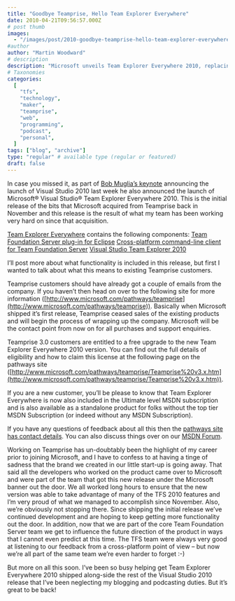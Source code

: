 ```yaml
---
title: "Goodbye Teamprise, Hello Team Explorer Everywhere"
date: 2010-04-21T09:56:57.000Z
# post thumb
images:
  - "/images/post/2010-goodbye-teamprise-hello-team-explorer-everywhere.jpg"
#author
author: "Martin Woodward"
# description
description: "Microsoft unveils Team Explorer Everywhere 2010, replacing Teamprise and enhancing support for multi-platform development."
# Taxonomies
categories:
  [
    "tfs",
    "technology",
    "maker",
    "teamprise",
    "web",
    "programming",
    "podcast",
    "personal",
  ]
tags: ["blog", "archive"]
type: "regular" # available type (regular or featured)
draft: false
---
```


In case you missed it, as part of [Bob Muglia’s keynote](http://www.microsoft.com/presspass/exec/bobmuglia/apr10/04-12visualstudio2010.mspx) announcing the launch of Visual Studio 2010 last week he also announced the launch of Microsoft® Visual Studio® Team Explorer Everywhere 2010. This is the initial release of the bits that Microsoft acquired from Teamprise back in November and this release is the result of what my team has been working very hard on since that acquisition.

[Team Explorer Everywhere](http://www.microsoft.com/downloads/details.aspx?displaylang=en&FamilyID=af1f5168-c0f7-47c6-be7a-2a83a6c02e57) contains the following components: [Team Foundation Server plug-in for Eclipse](http://www.microsoft.com/downloads/details.aspx?displaylang=en&FamilyID=af1f5168-c0f7-47c6-be7a-2a83a6c02e57) [Cross-platform command-line client for Team Foundation Server](http://www.microsoft.com/downloads/details.aspx?displaylang=en&FamilyID=af1f5168-c0f7-47c6-be7a-2a83a6c02e57) [Visual Studio Team Explorer 2010](http://www.microsoft.com/downloads/details.aspx?familyid=FE4F9904-0480-4C9D-A264-02FEDD78AB38&displaylang=en)

I’ll post more about what functionality is included in this release, but first I wanted to talk about what this means to existing Teamprise customers.

Teamprise customers should have already got a couple of emails from the company. If you haven’t then head on over to the following site for more information ([http://www.microsoft.com/pathways/teamprise](http://www.microsoft.com/pathways/teamprise)). Basically when Microsoft shipped it’s first release, Teamprise ceased sales of the existing products and will begin the process of wrapping up the company. Microsoft will be the contact point from now on for all purchases and support enquiries.

Teamprise 3.0 customers are entitled to a free upgrade to the new Team Explorer Everywhere 2010 version. You can find out the full details of eligibility and how to claim this license at the following page on the pathways site ([http://www.microsoft.com/pathways/teamprise/Teamprise%20v3.x.htm](http://www.microsoft.com/pathways/teamprise/Teamprise%20v3.x.htm)).

If you are a new customer, you’ll be please to know that Team Explorer Everywhere is now also included in the Ultimate level MSDN subscription and is also available as a standalone product for folks without the top tier MSDN Subscription (or indeed without any MSDN Subscription).

If you have any questions of feedback about all this then the [pathways site has contact details](http://www.microsoft.com/pathways/teamprise/). You can also discuss things over on our [MSDN Forum](http://social.msdn.microsoft.com/Forums/en-US/tee/threads).

Working on Teamprise has un-doubtably been the highlight of my career prior to joining Microsoft, and I have to confess to at having a tinge of sadness that the brand we created in our little start-up is going away. That said all the developers who worked on the product came over to Microsoft and were part of the team that got this new release under the Microsoft banner out the door. We all worked long hours to ensure that the new version was able to take advantage of many of the TFS 2010 features and I’m very proud of what we managed to accomplish since November. Also, we’re obviously not stopping there. Since shipping the initial release we’ve continued development and are hoping to keep getting more functionality out the door. In addition, now that we are part of the core Team Foundation Server team we get to influence the future direction of the product in ways that I cannot even predict at this time. The TFS team were always very good at listening to our feedback from a cross-platform point of view – but now we’re all part of the same team we’re even harder to forget :-)

But more on all this soon. I’ve been so busy helping get Team Explorer Everywhere 2010 shipped along-side the rest of the Visual Studio 2010 release that I’ve been neglecting my blogging and podcasting duties. But it’s great to be back!
